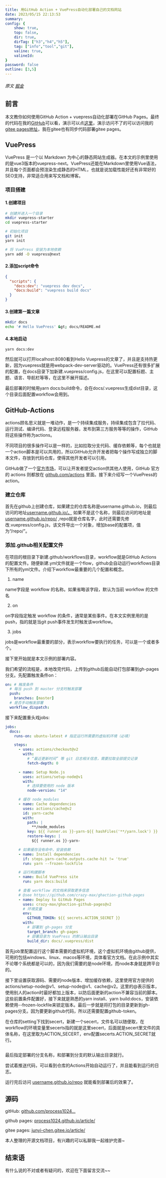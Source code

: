 ```yaml
---
title: 用GitHub Action + VuePress自动化部署自己的文档网站
date: 2023/05/15 22:13:53
summary: 
config: {
    show: true,
    top: false,
    dir: true,
    dirTag: ["h3","h4","h5"],
    tag: ["info","tool","git"],
    valine: true,
    valineId: 
}
password: false
outline: [3,5]
---
```


###### 原文 [掘金](https://juejin.cn/post/6937532951223599141)

<div class="markdown-body cache">

## 前言

            
<p>本文教你如何使用GitHub Action + vuepress自动化部署在GitHub Pages。最终的代码在我的<a href="https://link.juejin.cn?target=https%3A%2F%2Fgithub.com%2Fprocess1024%2Farticle" target="_blank" title="https://github.com/process1024/article" ref="nofollow noopener noreferrer">GitHub</a>可以看，演示可以点<a href="https://link.juejin.cn?target=https%3A%2F%2Fprocess1024.github.io%2Farticle%2F" target="_blank" title="https://process1024.github.io/article/" ref="nofollow noopener noreferrer">这里</a>，演示访问不了的可以访问我的<a href="https://link.juejin.cn?target=https%3A%2F%2Fjunyi-chen.gitee.io%2Farticle%2F" target="_blank" title="https://junyi-chen.gitee.io/article/" ref="nofollow noopener noreferrer">gitee pages地址</a>，我在gitee也有同步代码部署gitee pages。</p>


## VuePress

            
<p>VuePress 是一个以 Markdown 为中心的静态网站生成器。在本文的示例里使用的是vue3版本的vuepress-next。VuePress还能在Markdown里使用Vue语法，并且每个页面都会预渲染生成静态的HTML，也就是说加载性能好还有非常好的SEO支持，非常适合用来写文档和博客。</p>


### 项目搭建

            


#### 1.创建项目

            


```bash
# 创建并进入一个目录
mkdir vuepress-starter
cd vuepress-starter

# 初始化项目
git init
yarn init

# 将 VuePress 安装为本地依赖
yarn add -D vuepress@next

```




#### 2.添加script命令

            


```package.json
{
  "scripts": {
    "docs:dev": "vuepress dev docs",
    "docs:build": "vuepress build docs"
  }
}


```




#### 3.创建第一篇文章

            


```bash
mkdir docs
echo '# Hello VuePress' &gt; docs/README.md

```




#### 4.本地启动

            


```
yarn docs:dev

```


<p>然后就可以打开localhost:8080看到Hello Vuepress的文章了，并且是支持热更新，因为vuepress就是用webpack-dev-server驱动的。VuePress还有很多扩展的配置，在docs目录下加新建.vuepress/config.js，在这里可以配置标题、主题、语言、导航栏等等，在这里不展开描述。</p>
<p>最后部署的时候用yarn docs:build命令，会在docs/.vuepress生成dist目录，这个目录后面配置workflow会用到。</p>


## GitHub-Actions

            
<p>actions顾名思义就是一堆动作，是一个持续集成服务，持续集成包含了拉代码、运行测试、编译代码、登录远程服务器，发布到第三方服务等等的操作，GitHub将这些操作称为actions。</p>
<p>不同项目的很多操作可以是一样的，比如拉取分支代码、缓存依赖等，每个也就是一个action脚本是可以共用的，所以GitHub允许开发者把每个操作写成独立的脚本文件，存放到代码仓库，使得其他开发者可以引用。</p>
<p>GitHub做了一个<a href="https://link.juejin.cn?target=https%3A%2F%2Fgithub.com%2Fmarketplace%3Ftype%3Dactions" target="_blank" title="https://github.com/marketplace?type=actions" ref="nofollow noopener noreferrer">官方市场</a>，可以让开发者提交action供其他人使用，GitHub 官方的 actions 则都放在 <a href="https://link.juejin.cn?target=github.com%2Factions" target="_blank" title="github.com/actions" ref="nofollow noopener noreferrer">github.com/actions</a> 里面。接下来介绍写一个VuePress的action。</p>


### 建立仓库

            
<p>首先在github上创建仓库，如果建立的仓库名称是username.github.io，则最后访问的地址<a href="https://link.juejin.cn?target=https%3A%2F%2Fusername.github.io%2F%25E3%2580%2582" target="_blank" title="https://username.github.io/%E3%80%82" ref="nofollow noopener noreferrer">username.github.io/。</a> 如果不是这个名称，则最后访问的地址是<a href="https://link.juejin.cn?target=https%3A%2F%2Fusername.github.io%2Frepo%2F" target="_blank" title="https://username.github.io/repo/" ref="nofollow noopener noreferrer">username.github.io/repo/</a> ,repo就是仓库名字，此时还需要先修改.vuepress/config.js，该文件导出一个对象，增加base的配置项，值为“/repo/”。</p>


### 添加.github相关配置文件

            
<p>在项目的根目录下新建.github/workflows目录，workflow就是GitHub Actions 的配置文件。随便新建.yml文件就是一个flow，github会自动运行workflows目录下所有的yml文件。介绍下workflow最重要的几个配置和概念。</p>
<ol>
<li>name</li>
</ol>
<p>name字段是 workflow 的名称。如果省略该字段，默认为当前 workflow 的文件名</p>
<ol start="2">
<li>on</li>
</ol>
<p>on字段指定触发 workflow 的条件，通常是某些事件。在本文实例里用的是push，指的就是当git  push事件发生时触发该workflow。</p>
<ol start="3">
<li>jobs</li>
</ol>
<p>jobs是workflow最重要的部分，表示workflow要执行的任务，可以是一个或者多个。</p>
<p>接下里开始就是本文示例的部署内容。</p>
<p>我们希望的流程是，本地改完代码，上传到github后能自动打包部署到gh-pages分支。先配置触发条件on：</p>


```yml
on: # 触发条件
  # 每当 push 到 master 分支时触发部署
  push:
    branches: [master]
  # 是否手动触发部署
  workflow_dispatch:

```


<p>接下来配置重头戏jobs:</p>


```yml
jobs:
  docs:
    runs-on: ubuntu-latest # 指定运行所需要的虚拟机环境（必填）

    steps:
      - uses: actions/checkout@v2
        with:
          # “最近更新时间” 等 git 日志相关信息，需要拉取全部提交记录
          fetch-depth: 0

      - name: Setup Node.js
        uses: actions/setup-node@v1
        with:
          # 选择要使用的 node 版本
          node-version: "14"

      # 缓存 node_modules
      - name: Cache dependencies
        uses: actions/cache@v2
        id: yarn-cache
        with:
          path: |
            **/node_modules
          key: ${{ runner.os }}-yarn-${{ hashFiles('**/yarn.lock') }}
          restore-keys: |
            ${{ runner.os }}-yarn-

      # 如果缓存没有命中，安装依赖
      - name: Install dependencies
        if: steps.yarn-cache.outputs.cache-hit != 'true'
        run: yarn --frozen-lockfile

      # 运行构建脚本
      - name: Build VuePress site
        run: yarn docs:build

      # 查看 workflow 的文档来获取更多信息
      # @see https://github.com/crazy-max/ghaction-github-pages
      - name: Deploy to GitHub Pages
        uses: crazy-max/ghaction-github-pages@v2
        # 环境变量
        env:
          GITHUB_TOKEN: ${{ secrets.ACTION_SECRET }}
        with:
          # 部署到 gh-pages 分支
          target_branch: gh-pages
          # 部署目录为 VuePress 的默认输出目录
          build_dir: docs/.vuepress/dist

```


<p>首先job里配置运行这个脚本需要的虚拟机环境，这个虚拟机环境由github提供，可用的包括windows、linux、macos等环境，具体看官方文档。在此示例中其实不论哪个系统都是可以的，因为我们需要的是node环境，而node本身就是跨平台的。</p>
<p>接下里设置获取源码、需要的node版本、增加缓存依赖，这里使用官方提供的actions/setup-node@v1、setup-node@v1、cache@v2。这里的@表示版本，使用别人的action时最好都加上版本，以防后面更新的action不兼容当前的脚本。这些前置条件配置好，接下来就是熟悉的yarn install、yarn build:docs，安装依赖使用--frozen-lockfile来锁定版本。最后一步就是将打包的目录更新到gh-pages分支。因为要更新github代码，所以还需要配置github-token。
<img src="https://p3-juejin.byteimg.com/tos-cn-i-k3u1fbpfcp/61815fbd6adc4b10b5d60da9b49ab8b5~tplv-k3u1fbpfcp-zoom-in-crop-mark:3024:0:0:0.image" alt="" loading="lazy"></p>
<p>在仓库的setting下找到secert，新建一个secert，文件名可以随便取，在workflow的环境变量里secerts指的就是这里secert，后面就是secert里文件的具体名称，在这里取为ACTION_SECERT，env配置secerts.ACTION_SECRET就行。</p>
<p><img src="https://p9-juejin.byteimg.com/tos-cn-i-k3u1fbpfcp/74607c18da504d63a88894d9493d6dce~tplv-k3u1fbpfcp-zoom-in-crop-mark:3024:0:0:0.image" alt="" loading="lazy"></p>
<p>最后指定部署的分支名称，和部署到分支的默认输出目录就行。</p>
<p>尝试着推送代码，可以看到仓库的Actions开始自动运行了，并且能看到运行的日志。
<img src="https://p6-juejin.byteimg.com/tos-cn-i-k3u1fbpfcp/fc2cd9e087804342978c671aec803489~tplv-k3u1fbpfcp-zoom-in-crop-mark:3024:0:0:0.image" alt="" loading="lazy"></p>
<p>运行完后访问 <a href="https://link.juejin.cn?target=https%3A%2F%2Fusername.github.io%2Frepo" target="_blank" title="https://username.github.io/repo" ref="nofollow noopener noreferrer">username.github.io/repo</a> 就能看到部署后的效果了。</p>


## 源码

            
<p>gitHub: <a href="https://link.juejin.cn?target=https%3A%2F%2Fgithub.com%2Fprocess1024%2Farticle" target="_blank" title="https://github.com/process1024/article" ref="nofollow noopener noreferrer">github.com/process1024…</a></p>
<p>github pages: <a href="https://link.juejin.cn?target=https%3A%2F%2Fprocess1024.github.io%2Farticle%2F" target="_blank" title="https://process1024.github.io/article/" ref="nofollow noopener noreferrer">process1024.github.io/article/</a></p>
<p>gitee pages: <a href="https://link.juejin.cn?target=https%3A%2F%2Fjunyi-chen.gitee.io%2Farticle%2F" target="_blank" title="https://junyi-chen.gitee.io/article/" ref="nofollow noopener noreferrer">junyi-chen.gitee.io/article/</a></p>
<p>本人整理的开源文档项目，有兴趣的可以私聊我一起维护完善~</p>


## 结束语

            
<p>有什么说的不对或者有疑问的，欢迎在下面留言交流~~</p></div>

